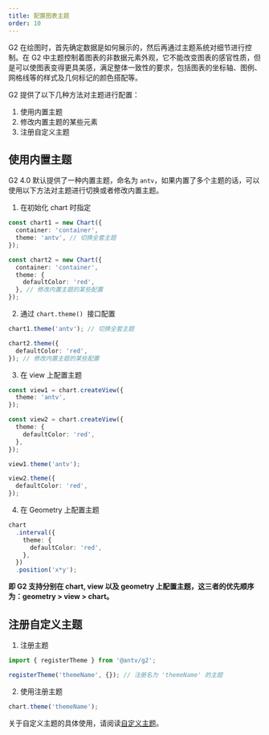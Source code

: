 ```yaml
---
title: 配置图表主题
order: 10
---
```


G2 在绘图时，首先确定数据是如何展示的，然后再通过主题系统对细节进行控制。在 G2 中主题控制着图表的非数据元素外观，它不能改变图表的感官性质，但是可以使图表变得更具美感，满足整体一致性的要求，包括图表的坐标轴、图例、网格线等的样式及几何标记的颜色搭配等。

G2 提供了以下几种方法对主题进行配置：

1. 使用内置主题
1. 修改内置主题的某些元素
1. 注册自定义主题

## 使用内置主题

G2 4.0 默认提供了一种内置主题，命名为 `antv`，如果内置了多个主题的话，可以使用以下方法对主题进行切换或者修改内置主题。

1. 在初始化 chart 时指定

```typescript
const chart1 = new Chart({
  container: 'container',
  theme: 'antv', // 切换全套主题
});

const chart2 = new Chart({
  container: 'container',
  theme: {
    defaultColor: 'red',
  }, // 修改内置主题的某些配置
});
```

2. 通过 `chart.theme()`  接口配置

```typescript
chart1.theme('antv'); // 切换全套主题

chart2.theme({
  defaultColor: 'red',
}); // 修改内置主题的某些配置
```

3. 在 view 上配置主题

```typescript
const view1 = chart.createView({
  theme: 'antv',
});

const view2 = chart.createView({
  theme: {
    defaultColor: 'red',
  },
});

view1.theme('antv');

view2.theme({
  defaultColor: 'red',
});
```

4. 在 Geometry 上配置主题

```typescript
chart
  .interval({
    theme: {
      defaultColor: 'red',
    },
  })
  .position('x*y');
```

**即 G2 支持分别在 chart, view 以及 geometry 上配置主题，这三者的优先顺序为：geometry > view > chart。**

## 注册自定义主题

1. 注册主题

```typescript
import { registerTheme } from '@antv/g2';

registerTheme('themeName', {}); // 注册名为 'themeName' 的主题
```

2. 使用注册主题

```typescript
chart.theme('themeName');
```

关于自定义主题的具体使用，请阅读[自定义主题]()。

